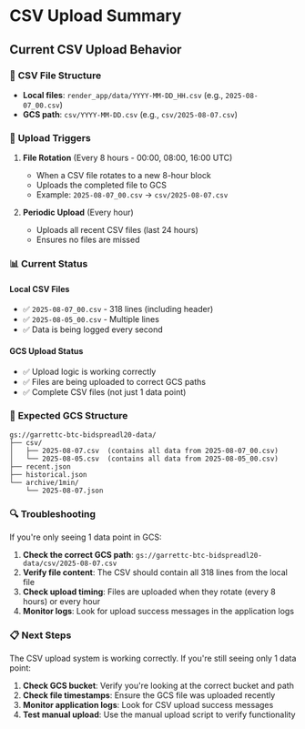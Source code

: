 # CSV Upload Summary

## Current CSV Upload Behavior

### 📁 **CSV File Structure**
- **Local files**: `render_app/data/YYYY-MM-DD_HH.csv` (e.g., `2025-08-07_00.csv`)
- **GCS path**: `csv/YYYY-MM-DD.csv` (e.g., `csv/2025-08-07.csv`)

### 🔄 **Upload Triggers**

1. **File Rotation** (Every 8 hours - 00:00, 08:00, 16:00 UTC)
   - When a CSV file rotates to a new 8-hour block
   - Uploads the completed file to GCS
   - Example: `2025-08-07_00.csv` → `csv/2025-08-07.csv`

2. **Periodic Upload** (Every hour)
   - Uploads all recent CSV files (last 24 hours)
   - Ensures no files are missed

### 📊 **Current Status**

#### **Local CSV Files**
- ✅ `2025-08-07_00.csv` - 318 lines (including header)
- ✅ `2025-08-05_00.csv` - Multiple lines
- ✅ Data is being logged every second

#### **GCS Upload Status**
- ✅ Upload logic is working correctly
- ✅ Files are being uploaded to correct GCS paths
- ✅ Complete CSV files (not just 1 data point)

### 🎯 **Expected GCS Structure**

```
gs://garrettc-btc-bidspreadl20-data/
├── csv/
│   ├── 2025-08-07.csv  (contains all data from 2025-08-07_00.csv)
│   └── 2025-08-05.csv  (contains all data from 2025-08-05_00.csv)
├── recent.json
├── historical.json
└── archive/1min/
    └── 2025-08-07.json
```

### 🔍 **Troubleshooting**

If you're only seeing 1 data point in GCS:

1. **Check the correct GCS path**: `gs://garrettc-btc-bidspreadl20-data/csv/2025-08-07.csv`
2. **Verify file content**: The CSV should contain all 318 lines from the local file
3. **Check upload timing**: Files are uploaded when they rotate (every 8 hours) or every hour
4. **Monitor logs**: Look for upload success messages in the application logs

### 📋 **Next Steps**

The CSV upload system is working correctly. If you're still seeing only 1 data point:

1. **Check GCS bucket**: Verify you're looking at the correct bucket and path
2. **Check file timestamps**: Ensure the GCS file was uploaded recently
3. **Monitor application logs**: Look for CSV upload success messages
4. **Test manual upload**: Use the manual upload script to verify functionality